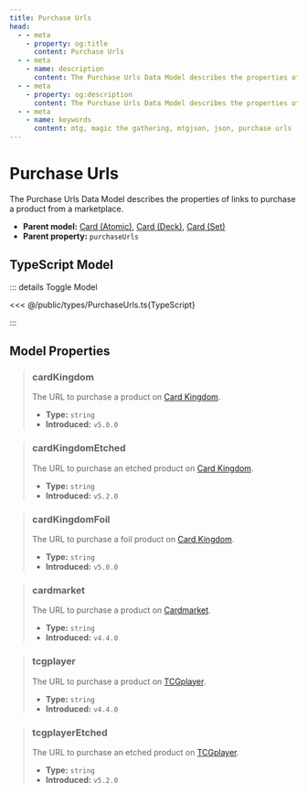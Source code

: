 ```yaml
---
title: Purchase Urls
head:
  - - meta
    - property: og:title
      content: Purchase Urls
  - - meta
    - name: description
      content: The Purchase Urls Data Model describes the properties of links to purchase a product from a marketplace.
  - - meta
    - property: og:description
      content: The Purchase Urls Data Model describes the properties of links to purchase a product from a marketplace.
  - - meta
    - name: keywords
      content: mtg, magic the gathering, mtgjson, json, purchase urls
---
```


# Purchase Urls

The Purchase Urls Data Model describes the properties of links to purchase a product from a marketplace.

- **Parent model:** [Card (Atomic)](/data-models/card-atomic/), [Card (Deck)](/data-models/card-deck/), [Card (Set)](/data-models/card-set/)
- **Parent property:** `purchaseUrls`

## TypeScript Model

::: details Toggle Model

<<< @/public/types/PurchaseUrls.ts{TypeScript}

:::

## Model Properties

> ### cardKingdom <Badge type="warning" text="optional" />
>
> The URL to purchase a product on [Card Kingdom](https://www.cardkingdom.com?partner=mtgjson&utm_source=mtgjson&utm_medium=affiliate&utm_campaign=mtgjson).
>
> - **Type:** `string`
> - **Introduced:** `v5.0.0`

> ### cardKingdomEtched <Badge type="warning" text="optional" />
>
> The URL to purchase an etched product on [Card Kingdom](https://www.cardkingdom.com?partner=mtgjson&utm_source=mtgjson&utm_medium=affiliate&utm_campaign=mtgjson).
>
> - **Type:** `string`
> - **Introduced:** `v5.2.0`

> ### cardKingdomFoil <Badge type="warning" text="optional" />
>
> The URL to purchase a foil product on [Card Kingdom](https://www.cardkingdom.com?partner=mtgjson&utm_source=mtgjson&utm_medium=affiliate&utm_campaign=mtgjson).
>
> - **Type:** `string`
> - **Introduced:** `v5.0.0`

> ### cardmarket <Badge type="warning" text="optional" />
>
> The URL to purchase a product on [Cardmarket](https://www.cardmarket.com/en/Magic?utm_campaign=card_prices&utm_medium=text&utm_source=mtgjson).
>
> - **Type:** `string`
> - **Introduced:** `v4.4.0`

> ### tcgplayer <Badge type="warning" text="optional" />
>
> The URL to purchase a product on [TCGplayer](https://www.tcgplayer.com?partner=mtgjson&utm_campaign=affiliate&utm_medium=mtgjson&utm_source=mtgjson).
>
> - **Type:** `string`
> - **Introduced:** `v4.4.0`

> ### tcgplayerEtched <Badge type="warning" text="optional" />
>
> The URL to purchase an etched product on [TCGplayer](https://www.tcgplayer.com?partner=mtgjson&utm_campaign=affiliate&utm_medium=mtgjson&utm_source=mtgjson).
>
> - **Type:** `string`
> - **Introduced:** `v5.2.0`

